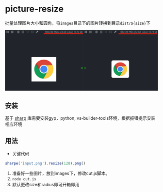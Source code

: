 # picture-resize

批量处理图片大小和圆角，将`images`目录下的图片转换到目录`dist/${size}`下

![image](./result.png)

## 安装

基于 [sharp](https://github.com/lovell/sharp/tree/master) 库需要安装gyp，python, vs-builder-tools环境，根据报错提示安装相应环境

## 用法

+ 关键代码

```js
sharpe('input.png').resize(128).png()
```

1. 准备好一些图片，放到images下，修改cut.js脚本。
2. `node cut.js`
3. 默认更改size和radius即可开箱即用
